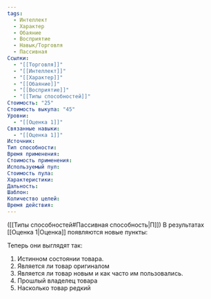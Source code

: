 ```yaml
---
tags:
  - Интеллект
  - Характер
  - Обаяние
  - Восприятие
  - Навык/Торговля
  - Пассивная
Ссылки:
  - "[[Торговля]]"
  - "[[Интеллект]]"
  - "[[Характер]]"
  - "[[Обаяние]]"
  - "[[Восприятие]]"
  - "[[Типы способностей]]"
Стоимость: "25"
Стоимость выкупа: "45"
Уровни:
  - "[[Оценка 1]]"
Связанные навыки:
  - "[[Оценка 1]]"
Источник:
Тип способности:
Время применения:
Стоимость применения:
Используемый пул:
Стоимость пула:
Характеристики:
Дальность:
Шаблон:
Количество целей:
Время действия:
---
```

([[Типы способностей#Пассивная способность|П]]) В результатах [[Оценка 1|Оценка]] появляются новые пункты:

Теперь они выглядят так:

1. Истинном состоянии товара.
2. Является ли товар оригиналом
3. Является ли товар новым и как часто им пользовались.
4. Прошлый владелец товара
5. Насколько товар редкий
